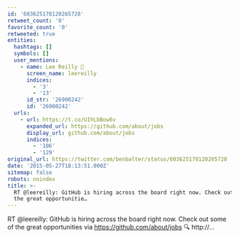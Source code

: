 ```yaml
---
id: '603625178120265728'
retweet_count: '0'
favorite_count: '0'
retweeted: true
entities:
  hashtags: []
  symbols: []
  user_mentions:
    - name: Lee Reilly 
      screen_name: leereilly
      indices:
        - '3'
        - '13'
      id_str: '26900242'
      id: '26900242'
  urls:
    - url: https://t.co/UIhLbBow6v
      expanded_url: https://github.com/about/jobs
      display_url: github.com/about/jobs
      indices:
        - '106'
        - '129'
original_url: https://twitter.com/benbalter/status/603625178120265728
date: '2015-05-27T18:13:51.000Z'
sitemap: false
robots: noindex
title: >-
  RT @leereilly: GitHub is hiring across the board right now. Check out some of
  the great opportunitie…
---
```


RT @leereilly: GitHub is hiring across the board right now. Check out some of the great opportunities via https://github.com/about/jobs 🔍 http://…